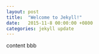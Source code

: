 ```yaml
---
layout: post
title:  "Welcome to Jekyll!"
date:   2015-11-8 00:00:00 +0800
categories: jekyll update
---
```

content bbb
